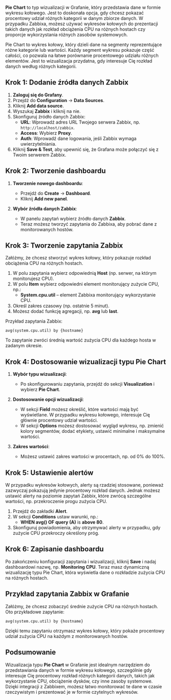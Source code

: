 **Pie Chart** to typ wizualizacji w Grafanie, który przedstawia dane w formie wykresu kołowego. Jest to doskonała opcja, gdy chcesz pokazać procentowy udział różnych kategorii w danym zbiorze danych. W przypadku Zabbixa, możesz używać wykresów kołowych do prezentacji takich danych jak rozkład obciążenia CPU na różnych hostach czy proporcje wykorzystania różnych zasobów systemowych.

Pie Chart to wykres kołowy, który dzieli dane na segmenty reprezentujące różne kategorie lub wartości. Każdy segment wykresu pokazuje część całości, co pozwala na łatwe porównanie procentowego udziału różnych elementów. Jest to wizualizacja przydatna, gdy interesuje Cię rozkład danych według różnych kategorii.

## Krok 1: Dodanie źródła danych Zabbix

1. **Zaloguj się do Grafany**.
2. Przejdź do **Configuration** → **Data Sources**.
3. Kliknij **Add data source**.
4. Wyszukaj **Zabbix** i kliknij na nie.
5. Skonfiguruj źródło danych Zabbix:
   - **URL**: Wprowadź adres URL Twojego serwera Zabbix, np. `http://localhost/zabbix`.
   - **Access**: Wybierz **Proxy**.
   - **Auth**: Wprowadź dane logowania, jeśli Zabbix wymaga uwierzytelniania.
6. Kliknij **Save & Test**, aby upewnić się, że Grafana może połączyć się z Twoim serwerem Zabbix.

## Krok 2: Tworzenie dashboardu

1. **Tworzenie nowego dashboardu**:
   - Przejdź do **Create** → **Dashboard**.
   - Kliknij **Add new panel**.

2. **Wybór źródła danych Zabbix**:
   - W panelu zapytań wybierz źródło danych **Zabbix**.
   - Teraz możesz tworzyć zapytania do Zabbixa, aby pobrać dane z monitorowanych hostów.

## Krok 3: Tworzenie zapytania Zabbix

Załóżmy, że chcesz stworzyć wykres kołowy, który pokazuje rozkład obciążenia CPU na różnych hostach.

1. W polu zapytania wybierz odpowiednią **Host** (np. serwer, na którym monitorujesz CPU).
2. W polu **Item** wybierz odpowiedni element monitorujący zużycie CPU, np.:
   - **System.cpu.util** – element Zabbixa monitorujący wykorzystanie CPU.
3. Określ zakres czasowy (np. ostatnie 5 minut).
4. Możesz dodać funkcję agregacji, np. **avg** lub **last**.

Przykład zapytania Zabbix:

```
avg(system.cpu.util) by {hostname}
```

To zapytanie zwróci średnią wartość zużycia CPU dla każdego hosta w zadanym okresie.

## Krok 4: Dostosowanie wizualizacji typu Pie Chart

1. **Wybór typu wizualizacji**:
   - Po skonfigurowaniu zapytania, przejdź do sekcji **Visualization** i wybierz **Pie Chart**.

2. **Dostosowanie opcji wizualizacji**:
   - W sekcji **Field** możesz określić, które wartości mają być wyświetlane. W przypadku wykresu kołowego, interesuje Cię głównie procentowy udział wartości.
   - W sekcji **Options** możesz dostosować wygląd wykresu, np. zmienić kolory segmentów, dodać etykiety, ustawić minimalne i maksymalne wartości.

3. **Zakres wartości**:
   - Możesz ustawić zakres wartości w procentach, np. od 0% do 100%.

## Krok 5: Ustawienie alertów

W przypadku wykresów kołowych, alerty są rzadziej stosowane, ponieważ zazwyczaj pokazują jedynie procentowy rozkład danych. Jednak możesz ustawić alerty na poziomie zapytań Zabbix, które zwrócą szczególne wartości, np. przekroczenie progu zużycia CPU.

1. Przejdź do zakładki **Alert**.
2. W sekcji **Conditions** ustaw warunki, np.:
   - **WHEN avg() OF query (A)** is **above 80**.
3. Skonfiguruj powiadomienia, aby otrzymywać alerty w przypadku, gdy zużycie CPU przekroczy określony próg.

## Krok 6: Zapisanie dashboardu

Po zakończeniu konfiguracji zapytania i wizualizacji, kliknij **Save** i nadaj dashboardowi nazwę, np. **Monitoring CPU**. Teraz masz dynamiczną wizualizację typu Pie Chart, która wyświetla dane o rozkładzie zużycia CPU na różnych hostach.

## Przykład zapytania Zabbix w Grafanie

Załóżmy, że chcesz zobaczyć średnie zużycie CPU na różnych hostach. Oto przykładowe zapytanie:

```
avg(system.cpu.util) by {hostname}
```


Dzięki temu zapytaniu otrzymasz wykres kołowy, który pokaże procentowy udział zużycia CPU na każdym z monitorowanych hostów.

## Podsumowanie

Wizualizacja typu **Pie Chart** w Grafanie jest idealnym narzędziem do przedstawiania danych w formie wykresu kołowego, szczególnie gdy interesuje Cię procentowy rozkład różnych kategorii danych, takich jak wykorzystanie CPU, obciążenie dysków, czy inne zasoby systemowe. Dzięki integracji z Zabbixem, możesz łatwo monitorować te dane w czasie rzeczywistym i prezentować je w formie czytelnych wykresów.
